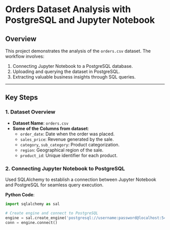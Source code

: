 # Orders Dataset Analysis with PostgreSQL and Jupyter Notebook

## Overview
This project demonstrates the analysis of the `orders.csv` dataset. The workflow involves:
1. Connecting Jupyter Notebook to a PostgreSQL database.
2. Uploading and querying the dataset in PostgreSQL.
3. Extracting valuable business insights through SQL queries.

---

## Key Steps

### 1. Dataset Overview
- **Dataset Name**: `orders.csv`
- **Some of the Columns from dataset**:
  - `order_date`: Date when the order was placed.
  - `sales_price`: Revenue generated by the sale.
  - `category`, `sub_category`: Product categorization.
  - `region`: Geographical region of the sale.
  - `product_id`: Unique identifier for each product.

### 2. Connecting Jupyter Notebook to PostgreSQL
Used SQLAlchemy to establish a connection between Jupyter Notebook and PostgreSQL for seamless query execution.

**Python Code**:
```python
import sqlalchemy as sal

# Create engine and connect to PostgreSQL
engine = sal.create_engine('postgresql://username:password@localhost:5432/database_name')
conn = engine.connect()
